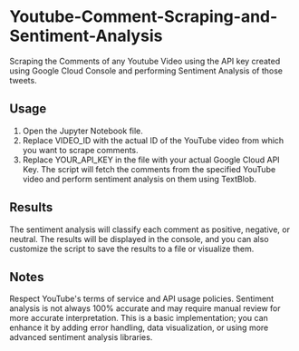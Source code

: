 # Youtube-Comment-Scraping-and-Sentiment-Analysis
Scraping the Comments of any Youtube Video using the API key created using Google Cloud Console and performing Sentiment Analysis of those tweets.
## Usage
1) Open the Jupyter Notebook file.
2) Replace VIDEO_ID with the actual ID of the YouTube video from which you want to scrape comments.
3) Replace YOUR_API_KEY in the file with your actual Google Cloud API Key.
The script will fetch the comments from the specified YouTube video and perform sentiment analysis on them using TextBlob.

## Results
The sentiment analysis will classify each comment as positive, negative, or neutral. The results will be displayed in the console, and you can also customize the script to save the results to a file or visualize them.

## Notes
Respect YouTube's terms of service and API usage policies.
Sentiment analysis is not always 100% accurate and may require manual review for more accurate interpretation.
This is a basic implementation; you can enhance it by adding error handling, data visualization, or using more advanced sentiment analysis libraries.




